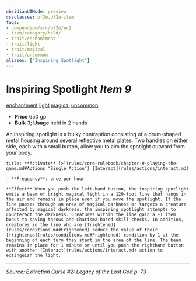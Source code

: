 ```yaml
---
obsidianUIMode: preview
cssclasses: pf2e,pf2e-item
tags:
- compendium/src/pf2e/ec2
- item/category/held/
- trait/enchantment
- trait/light
- trait/magical
- trait/uncommon
aliases: ["Inspiring Spotlight"]
---
```

# Inspiring Spotlight *Item 9*  
[enchantment](rules/traits/enchantment.md "Enchantment School Trait")  [light](rules/traits/light.md "Light Effect Trait")  [magical](rules/traits/magical.md "Magical Item Trait")  [uncommon](rules/traits/uncommon.md "Uncommon Rarity Trait")  

- **Price** 650 gp
- **Bulk** 3; **Usage** held in 2 hands

An inspiring spotlight is a bulky contraption consisting of a drum-shaped metal housing around several reflective metal plates. Two handles on either side, each with a small button, allow you to aim the spotlight outward from your body.

```ad-embed-ability
title: **Activate** [>](rules/core-rulebook/chapter-9-playing-the-game.md#Actions "Single Action") [Interact](rules/actions/interact.md)

- **Frequency**: once per hour

**Effect** When you push the left-hand button, the inspiring spotlight emits a beam of bright magical light in a 120-foot line that hangs in the air and remains in place even if you move the spotlight. If the line passes through an area of magical darkness or targets a creature affected by magical darkness, the inspiring spotlight attempts to counteract the darkness. Creatures within the line gain a +1 item bonus to saving throws and Charisma-based skill checks. In addition, creatures in the line who are [frightened](rules/conditions.md#Frightened) reduce the value of their [frightened](rules/conditions.md#Frightened) condition by 1 at the beginning of each turn they start in the area of the line. The beam remains in place for 1 minute or until you push the righthand button with another [Interact](rules/actions/interact.md) action to extinguish the light.
```


---
*Source: Extinction Curse #2: Legacy of the Lost God p. 73*